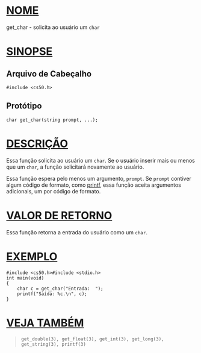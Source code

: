 # [NOME](#nome)

get_char - solicita ao usuário um `char`

# [SINOPSE](#sinopse)

## Arquivo de Cabeçalho

    #include <cs50.h>

## Protótipo

    char get_char(string prompt, ...);

# [DESCRIÇÃO](#descrição)

Essa função solicita ao usuário um `char`. Se o usuário inserir mais ou menos que um `char`, a função solicitará novamente ao usuário.

Essa função espera pelo menos um argumento, `prompt`. Se `prompt` contiver algum código de formato, como [printf](printf), essa função aceita argumentos adicionais, um por código de formato.

# [VALOR DE RETORNO](#valor-de-retorno)

Essa função retorna a entrada do usuário como um `char`.

# [EXEMPLO](#exemplo)

    #include <cs50.h>#include <stdio.h>
    int main(void)
    {
        char c = get_char("Entrada:  ");
        printf("Saída: %c.\n", c);
    }

# [VEJA TAMBÉM](#veja-também)

>     get_double(3), get_float(3), get_int(3), get_long(3),
>     get_string(3), printf(3)